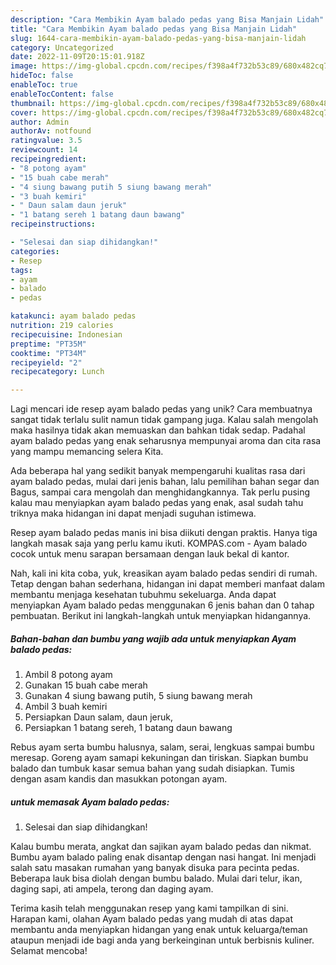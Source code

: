 ```yaml
---
description: "Cara Membikin Ayam balado pedas yang Bisa Manjain Lidah"
title: "Cara Membikin Ayam balado pedas yang Bisa Manjain Lidah"
slug: 1644-cara-membikin-ayam-balado-pedas-yang-bisa-manjain-lidah
category: Uncategorized
date: 2022-11-09T20:15:01.918Z
image: https://img-global.cpcdn.com/recipes/f398a4f732b53c89/680x482cq70/ayam-balado-pedas-foto-resep-utama.jpg
hideToc: false
enableToc: true
enableTocContent: false
thumbnail: https://img-global.cpcdn.com/recipes/f398a4f732b53c89/680x482cq70/ayam-balado-pedas-foto-resep-utama.jpg
cover: https://img-global.cpcdn.com/recipes/f398a4f732b53c89/680x482cq70/ayam-balado-pedas-foto-resep-utama.jpg
author: Admin
authorAv: notfound
ratingvalue: 3.5
reviewcount: 14
recipeingredient:
- "8 potong ayam"
- "15 buah cabe merah"
- "4 siung bawang putih 5 siung bawang merah"
- "3 buah kemiri"
- " Daun salam daun jeruk"
- "1 batang sereh 1 batang daun bawang"
recipeinstructions:

- "Selesai dan siap dihidangkan!"
categories:
- Resep
tags:
- ayam
- balado
- pedas

katakunci: ayam balado pedas 
nutrition: 219 calories
recipecuisine: Indonesian
preptime: "PT35M"
cooktime: "PT34M"
recipeyield: "2"
recipecategory: Lunch

---
```





Lagi mencari ide resep ayam balado pedas yang unik? Cara membuatnya sangat tidak terlalu sulit namun tidak gampang juga. Kalau salah mengolah maka hasilnya tidak akan memuaskan dan bahkan tidak sedap. Padahal ayam balado pedas yang enak seharusnya mempunyai aroma dan cita rasa yang mampu memancing selera Kita.





Ada beberapa hal yang sedikit banyak mempengaruhi kualitas rasa dari ayam balado pedas, mulai dari jenis bahan, lalu pemilihan bahan segar dan Bagus, sampai cara mengolah dan menghidangkannya. Tak perlu pusing kalau mau menyiapkan ayam balado pedas yang enak,      asal sudah tahu triknya maka hidangan ini dapat menjadi suguhan istimewa.














Resep ayam balado pedas manis ini bisa diikuti dengan praktis. Hanya tiga langkah masak saja yang perlu kamu ikuti. KOMPAS.com - Ayam balado cocok untuk menu sarapan bersamaan dengan lauk bekal di kantor.






Nah, kali ini kita coba, yuk, kreasikan ayam balado pedas sendiri di rumah. Tetap dengan bahan sederhana, hidangan ini dapat memberi manfaat dalam membantu menjaga kesehatan tubuhmu sekeluarga. Anda dapat menyiapkan Ayam balado pedas menggunakan 6 jenis bahan dan 0 tahap pembuatan. Berikut ini langkah-langkah untuk menyiapkan hidangannya.

<!--inarticleads1-->

##### Bahan-bahan dan bumbu yang wajib ada untuk menyiapkan Ayam balado pedas:

1. Ambil 8 potong ayam
1. Gunakan 15 buah cabe merah
1. Gunakan 4 siung bawang putih, 5 siung bawang merah
1. Ambil 3 buah kemiri
1. Persiapkan  Daun salam, daun jeruk,
1. Persiapkan 1 batang sereh, 1 batang daun bawang


Rebus ayam serta bumbu halusnya, salam, serai, lengkuas sampai bumbu meresap. Goreng ayam samapi kekuningan dan tiriskan. Siapkan bumbu balado dan tumbuk kasar semua bahan yang sudah disiapkan. Tumis dengan asam kandis dan masukkan potongan ayam. 

<!--inarticleads2-->

#####  untuk memasak Ayam balado pedas:


1. Selesai dan siap dihidangkan!

Kalau bumbu merata, angkat dan sajikan ayam balado pedas dan nikmat. Bumbu ayam balado paling enak disantap dengan nasi hangat. Ini menjadi salah satu masakan rumahan yang banyak disuka para pecinta pedas. Beberapa lauk bisa diolah dengan bumbu balado. Mulai dari telur, ikan, daging sapi, ati ampela, terong dan daging ayam. 

Terima kasih telah menggunakan resep yang kami tampilkan di sini. Harapan kami, olahan Ayam balado pedas yang mudah di atas dapat membantu anda menyiapkan hidangan yang enak untuk keluarga/teman ataupun menjadi ide bagi anda yang berkeinginan untuk berbisnis kuliner. Selamat mencoba!
